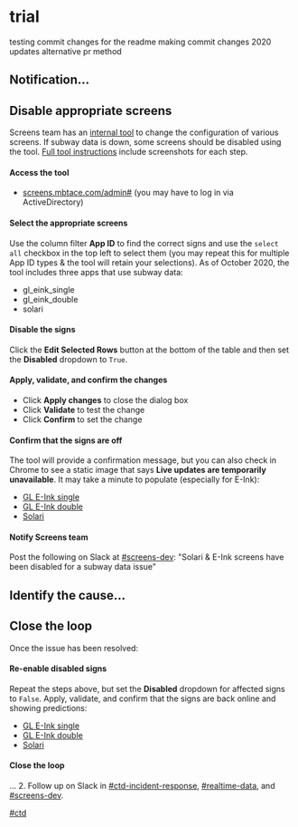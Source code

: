 # trial

testing commit changes for the readme
making commit changes
2020 updates
alternative pr method

## Notification...

## Disable appropriate screens

Screens team has an [internal tool](https://screens.mbtace.com/admin#/) to change the configuration of various screens. If subway data is down, some screens should be disabled using the tool. 
[Full tool instructions](https://docs.google.com/document/d/1rFPyd3vxRbpuuRRAJ1iwTgEVhj23TJtzHP_JqYofJLA/edit?usp=sharing#heading=h.ufspnh7giid0) include screenshots for each step.

#### Access the tool
* [screens.mbtace.com/admin#](https://screens.mbtace.com/admin#/) (you may have to log in via ActiveDirectory)

#### Select the appropriate screens
Use the column filter **App ID** to find the correct signs and use the `select all` checkbox in the top left to select them (you may repeat this for multiple App ID types & the tool will retain your selections). As of October 2020, the tool includes three apps that use subway data:
* gl_eink_single
* gl_eink_double
* solari

#### Disable the signs
Click the **Edit Selected Rows** button at the bottom of the table and then set the **Disabled** dropdown to `True`.

#### Apply, validate, and confirm the changes
* Click **Apply changes** to close the dialog box
* Click **Validate** to test the change
* Click **Confirm** to set the change

#### Confirm that the signs are off
The tool will provide a confirmation message, but you can also check in Chrome to see a static image that says **Live updates are temporarily unavailable**. It may take a minute to populate (especially for E-Ink):
* [GL E-Ink single](https://screens.mbta.com/screen/gl_eink_single)
* [GL E-Ink double](https://screens.mbta.com/screen/gl_eink_double)
* [Solari](https://screens.mbta.com/screen/solari?scroll=true)

#### Notify Screens team
Post the following on Slack at [#screens-dev](https://mbta.slack.com/archives/CSZEKL4G4): "Solari & E-Ink screens have been disabled for a subway data issue"

## Identify the cause...

## Close the loop

Once the issue has been resolved:

#### Re-enable disabled signs
Repeat the steps above, but set the **Disabled** dropdown for affected signs to `False`. Apply, validate, and confirm that the signs are back online and showing predictions:
* [GL E-Ink single](https://screens.mbta.com/screen/gl_eink_single)
* [GL E-Ink double](https://screens.mbta.com/screen/gl_eink_double)
* [Solari](https://screens.mbta.com/screen/solari?scroll=true)

#### Close the loop
...
2. Follow up on Slack in [#ctd-incident-response](https://mbta.slack.com/archives/C01B0577NH4), [#realtime-data](https://mbta.slack.com/archives/CF6RECCP7), and [#screens-dev](https://mbta.slack.com/archives/CSZEKL4G4).

[#ctd](https://mbta.slack.com/archives/G7GA11JJW)
